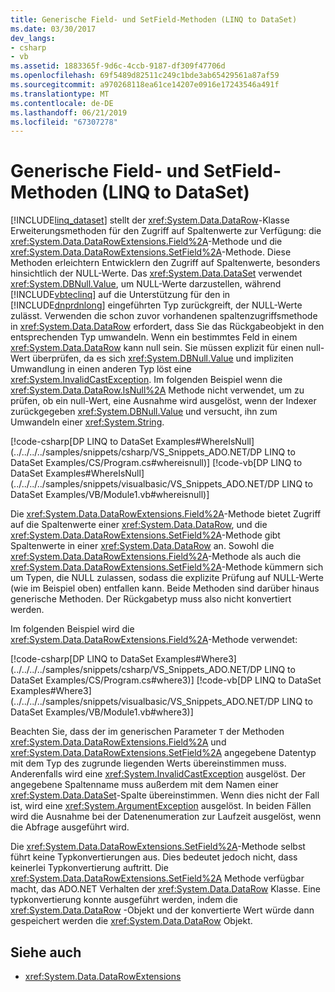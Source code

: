 ```yaml
---
title: Generische Field- und SetField-Methoden (LINQ to DataSet)
ms.date: 03/30/2017
dev_langs:
- csharp
- vb
ms.assetid: 1883365f-9d6c-4ccb-9187-df309f47706d
ms.openlocfilehash: 69f5489d82511c249c1bde3ab65429561a87af59
ms.sourcegitcommit: a970268118ea61ce14207e0916e17243546a491f
ms.translationtype: MT
ms.contentlocale: de-DE
ms.lasthandoff: 06/21/2019
ms.locfileid: "67307278"
---
```

# <a name="generic-field-and-setfield-methods-linq-to-dataset"></a>Generische Field- und SetField-Methoden (LINQ to DataSet)
[!INCLUDE[linq_dataset](../../../../includes/linq-dataset-md.md)] stellt der <xref:System.Data.DataRow>-Klasse Erweiterungsmethoden für den Zugriff auf Spaltenwerte zur Verfügung: die <xref:System.Data.DataRowExtensions.Field%2A>-Methode und die <xref:System.Data.DataRowExtensions.SetField%2A>-Methode. Diese Methoden erleichtern Entwicklern den Zugriff auf Spaltenwerte, besonders hinsichtlich der NULL-Werte. Das <xref:System.Data.DataSet> verwendet <xref:System.DBNull.Value>, um NULL-Werte darzustellen, während [!INCLUDE[vbteclinq](../../../../includes/vbteclinq-md.md)] auf die Unterstützung für den in [!INCLUDE[dnprdnlong](../../../../includes/dnprdnlong-md.md)] eingeführten Typ zurückgreift, der NULL-Werte zulässt. Verwenden die schon zuvor vorhandenen spaltenzugriffsmethode in <xref:System.Data.DataRow> erfordert, dass Sie das Rückgabeobjekt in den entsprechenden Typ umwandeln. Wenn ein bestimmtes Feld in einem <xref:System.Data.DataRow> kann null sein. Sie müssen explizit für einen null-Wert überprüfen, da es sich <xref:System.DBNull.Value> und impliziten Umwandlung in einen anderen Typ löst eine <xref:System.InvalidCastException>. Im folgenden Beispiel wenn die <xref:System.Data.DataRow.IsNull%2A> Methode nicht verwendet, um zu prüfen, ob ein null-Wert, eine Ausnahme wird ausgelöst, wenn der Indexer zurückgegeben <xref:System.DBNull.Value> und versucht, ihn zum Umwandeln einer <xref:System.String>.  
  
 [!code-csharp[DP LINQ to DataSet Examples#WhereIsNull](../../../../samples/snippets/csharp/VS_Snippets_ADO.NET/DP LINQ to DataSet Examples/CS/Program.cs#whereisnull)]
 [!code-vb[DP LINQ to DataSet Examples#WhereIsNull](../../../../samples/snippets/visualbasic/VS_Snippets_ADO.NET/DP LINQ to DataSet Examples/VB/Module1.vb#whereisnull)]  
  
 Die <xref:System.Data.DataRowExtensions.Field%2A>-Methode bietet Zugriff auf die Spaltenwerte einer <xref:System.Data.DataRow>, und die <xref:System.Data.DataRowExtensions.SetField%2A>-Methode gibt Spaltenwerte in einer <xref:System.Data.DataRow> an. Sowohl die <xref:System.Data.DataRowExtensions.Field%2A>-Methode als auch die <xref:System.Data.DataRowExtensions.SetField%2A>-Methode kümmern sich um Typen, die NULL zulassen, sodass die explizite Prüfung auf NULL-Werte (wie im Beispiel oben) entfallen kann. Beide Methoden sind darüber hinaus generische Methoden. Der Rückgabetyp muss also nicht konvertiert werden.  
  
 Im folgenden Beispiel wird die <xref:System.Data.DataRowExtensions.Field%2A>-Methode verwendet:  
  
 [!code-csharp[DP LINQ to DataSet Examples#Where3](../../../../samples/snippets/csharp/VS_Snippets_ADO.NET/DP LINQ to DataSet Examples/CS/Program.cs#where3)]
 [!code-vb[DP LINQ to DataSet Examples#Where3](../../../../samples/snippets/visualbasic/VS_Snippets_ADO.NET/DP LINQ to DataSet Examples/VB/Module1.vb#where3)]  
  
 Beachten Sie, dass der im generischen Parameter `T` der Methoden <xref:System.Data.DataRowExtensions.Field%2A> und <xref:System.Data.DataRowExtensions.SetField%2A> angegebene Datentyp mit dem Typ des zugrunde liegenden Werts übereinstimmen muss. Anderenfalls wird eine <xref:System.InvalidCastException> ausgelöst. Der angegebene Spaltenname muss außerdem mit dem Namen einer <xref:System.Data.DataSet>-Spalte übereinstimmen. Wenn dies nicht der Fall ist, wird eine <xref:System.ArgumentException> ausgelöst. In beiden Fällen wird die Ausnahme bei der Datenenumeration zur Laufzeit ausgelöst, wenn die Abfrage ausgeführt wird.  
  
 Die <xref:System.Data.DataRowExtensions.SetField%2A>-Methode selbst führt keine Typkonvertierungen aus. Dies bedeutet jedoch nicht, dass keinerlei Typkonvertierung auftritt. Die <xref:System.Data.DataRowExtensions.SetField%2A> Methode verfügbar macht, das ADO.NET Verhalten der <xref:System.Data.DataRow> Klasse. Eine typkonvertierung konnte ausgeführt werden, indem die <xref:System.Data.DataRow> -Objekt und der konvertierte Wert würde dann gespeichert werden die <xref:System.Data.DataRow> Objekt.  
  
## <a name="see-also"></a>Siehe auch

- <xref:System.Data.DataRowExtensions>

